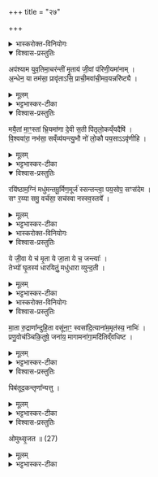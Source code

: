 +++
title = "२७"

+++

<details><summary>भास्करोक्त-विनियोगः</summary>

1अथ उपाकृतां राजगवीं घ्नन्त्य् उत्सृजन्ति वा ।  
यद्य् उत्सृजन्ति राजगवीं  
दारुचितिम् अग्निं च त्रिः प्रसव्यं परिणयन्ति - अपश्यामेति तिसृभिः ॥ 
</details>

<details open><summary>विश्वास-प्रस्तुतिः</summary>

अप॑श्याम युव॒तिमा॒चर॑न्तीं मृ॒ताय॑ जी॒वां प॑रिणी॒यमा॑नाम् ।  
अ॒न्धेन॒ या तम॑सा॒ प्रावृ॑ताऽसि॒ प्राची॒मवा॑ची॒मव॒यन्नरि॑ष्ट्यै ।  
</details>

<details><summary>मूलम्</summary>

अप॑श्याम युव॒तिमा॒चर॑न्तीं मृ॒ताय॑ जी॒वां प॑रिणी॒यमा॑नाम् ।  
अ॒न्धेन॒ या तम॑सा॒ प्रावृ॑ताऽसि॒ प्राची॒मवा॑ची॒मव॒यन्नरि॑ष्ट्यै ।  
</details>

<details><summary>भट्टभास्कर-टीका</summary>

हे राजगवि ! या त्वम् अन्धेन तमसा मरणभयजनितेन प्रावृताऽसि । पूर्वं येति वचनात् तामिति गम्यते । ताम् इदान्य् उत्स्रक्ष्यमाणां जीवां जीवन्तीं युवतिं यौवनं प्राप्तमिव शोभमानाम् आचरन्तीम् आभिमुख्येन आगच्छन्तीं तृणानि वा भक्षयन्तीं स्वस्थां मृताय परिणीयमानां मृतस्य संस्कारार्थं परितः नीयमानां वयम् अपश्याम । लडर्थे लङ् । पश्यामः । एतेऽपि पार्श्वस्था अवयन् अवयन्न्त्व् अनुजानन्त्व् अरिष्ट्यै अहिंसायै । प्राचीं प्राङ्मुखीम् अवाचीम् अवाङ्मुखीं परिणीयमानां यतस्ततोऽभिमुखी भवति । अवयन् इत्यत्र स्वरश्छान्दसः । उत्सर्गपक्ष एव परिणयनं, आलम्भपक्षानुगुणश्च मन्त्रः । तत्रापिशब्दाध्याहारेण योजनीयम् ॥   

</details>

<details open><summary>विश्वास-प्रस्तुतिः</summary>

मयै॒तां मा॒ꣳ॒स्तां भ्रि॒यमा॑णा दे॒वी स॒ती पि॑तृलो॒कय्ँयदैषि॑ ।  
वि॒श्ववा॑रा॒ नभ॑सा॒ सव्ँव्य॑यन्त्यु॒भौ नो॑ लो॒कौ पय॒साऽऽवृ॑णीहि ।  
</details>

<details><summary>मूलम्</summary>

मयै॒तां मा॒ꣳ॒स्तां भ्रि॒यमा॑णा दे॒वी स॒ती पि॑तृलो॒कय्ँयदैषि॑ ।  
वि॒श्ववा॑रा॒ नभ॑सा॒ सव्ँव्य॑यन्त्यु॒भौ नो॑ लो॒कौ पय॒साऽऽवृ॑णीहि ।  
</details>

<details><summary>भट्टभास्कर-टीका</summary>

2मयैतामिति ॥ प्रथमार्थे द्वितीया । एषा त्वं मया मांस्ताम् । मांसस्य अन्तलोपः । मांसतां भ्रियमाणा मांसतां नीता देवी देवभूयं गता विश्ववारा सर्वेषां वरणीया नभसा आकाशदानेन यदा पितृलोकम् एघि सदा उभौ लोकौ पयसा संव्ययन्त्य् आच्छादयन्ती नो ऽस्मभ्यम् आवृणीहि । पृणतिर् दानकर्मा, छान्दसो वकारः । आपृणीहि दातुम् अर्हसि । या त्वम् आलभ्यमानाऽप्येवमर्हसि किं पुनः सा उत्सृज्यमाना ।।   
</details>

<details open><summary>विश्वास-प्रस्तुतिः</summary>

रयि॑ष्ठाम॒ग्निं मधु॑मन्तमू॒र्मिण॒मूर्ज॑ स्सन्तन्त्वा॒ पय॒सोप॒ सꣳस॑देम ।  
सꣳ र॒य्या समु॒ वर्च॑सा॒ सच॑स्वा नस्स्व॒स्तये᳚ ।  
</details>

<details><summary>मूलम्</summary>

रयि॑ष्ठाम॒ग्निं मधु॑मन्तमू॒र्मिण॒मूर्ज॑ स्सन्तन्त्वा॒ पय॒सोप॒ सꣳस॑देम ।  
सꣳ र॒य्या समु॒ वर्च॑सा॒ सच॑स्वा नस्स्व॒स्तये᳚ ।  
</details>

<details><summary>भट्टभास्कर-टीका</summary>

3रयिष्ठामिति प्रेतीं प्रत्युच्यते ॥ रयिर् धनं तत्र तिष्ठतीति रयिष्ठा 'श्रियमिच्छेत् हुताशनात्' इति । अग्निं मधुमन्तं मधुभिः स्वादुभिर् आज्यादिभिर् युक्तम् ऊर्मिणम् उर्म्याकाराभिर् ज्वालाभिर् युक्तम् ऊर्जस्वन्तं बलवन्तं त्वा पयसा पयस्विन्या राजगव्या सह उपसंसदेम सम्यक् उपसम्पन्नाः स्मः । स त्वं नो ऽस्मान् रय्या धनेन संसचस्व सङ्गमय । उश्चार्थे । वर्चसा च संसचस्व स्वस्तये अविनाशाय ॥   
</details>

<details><summary>भास्करोक्त-विनियोगः</summary>

4उत्स्त्रक्ष्यमाणां राजगवीम् अभिमन्त्रयते - ये जीवा इति ॥ 
</details>

<details open><summary>विश्वास-प्रस्तुतिः</summary>

ये जी॒वा ये च॑ मृ॒ता ये जा॒ता ये च॒ जन्त्याः᳚ ।  
तेभ्यो॑ घृ॒तस्य॑ धारयितुं॒ मधु॑धारा व्युन्द॒ती ।  
</details>

<details><summary>मूलम्</summary>

ये जी॒वा ये च॑ मृ॒ता ये जा॒ता ये च॒ जन्त्याः᳚ ।  
तेभ्यो॑ घृ॒तस्य॑ धारयितुं॒ मधु॑धारा व्युन्द॒ती ।  
</details>

<details><summary>भट्टभास्कर-टीका</summary>

ये अस्मिन् लोके जीवन्तः ये च मृता ये च जनिष्यमाणास् तेभ्यः सर्वेभ्यः घृतस्य घृतं धारयितुम् उत्पादयितुं वा मधुधारा मधुनः स्वादुनः क्षीरस्य धारा व्युन्दती । उन्दी क्लेदने; इह तु तद्धेतुभूतं क्षरणं विवक्षितम् । क्षरन्त्य् उत्तरत्र वाक्यसमाप्तिः ॥   
</details>

<details><summary>भास्करोक्त-विनियोगः</summary>

5-6उत्सृजते - मातेत्यादि । उत्सृजतेत्यन्तं मधुपर्के गतम्27 ।
</details>

<details open><summary>विश्वास-प्रस्तुतिः</summary>

मा॒ता रु॒द्राणा᳚न्दुहि॒ता वसू॑ना॒ꣳ॒ स्वसा॑दि॒त्याना॑म॒मृत॑स्य॒ नाभिः॑ ।  
प्रणु॒वोच॑ञ्चिकि॒तुषे॒ जना॑य॒ मागामना॑गा॒मदि॑तिव्ँवधिष्ट ।  
</details>

<details><summary>मूलम्</summary>

मा॒ता रु॒द्राणा᳚न्दुहि॒ता वसू॑ना॒ꣳ॒ स्वसा॑दि॒त्याना॑म॒मृत॑स्य॒ नाभिः॑ ।  
प्रणु॒वोच॑ञ्चिकि॒तुषे॒ जना॑य॒ मागामना॑गा॒मदि॑तिव्ँवधिष्ट ।  
</details>

<details><summary>भट्टभास्कर-टीका</summary>

इयं रुद्रादीनां देवानां मात्रादिस्थानीया, सर्वेषां यज्ञभागित्वात् । तस्य च आज्यादिगव्यसाध्यत्वाद् अमृतस्य अमृतत्वप्राप्तिहेतोर् यज्ञस्य नाभिः प्रधानावयव आज्यादिद्वारेण, 'एष वाव यज्ञो यदाज्यम्'28 इत्यादिश्रुतेः । एवं नाम प्रशस्तेयम् अतश्च प्रणुवोचं नु क्षिप्रं प्रकर्षेण ब्रवीमि चिकितुषे जिज्ञासते । कित ज्ञाने । सनन्तः । जनाय किङ्किं ब्रवीषि ? मा गाम् अनागाम् अनागसम् इमां गाम् अदितिम् अखण्डितां मा वधिष्ट । 
</details>

<details open><summary>विश्वास-प्रस्तुतिः</summary>

पिब॑तूद॒कन्तृणा᳚न्यत्तु ।  
</details>

<details><summary>मूलम्</summary>

पिब॑तूद॒कन्तृणा᳚न्यत्तु ।  
</details>

<details><summary>भट्टभास्कर-टीका</summary>

एषा कामं पिबतु उदकम्, तृणानि च अत्तु । 
</details>


<details open><summary>विश्वास-प्रस्तुतिः</summary>

ओमुथ्सृ॒जत ॥ (27)  
</details>

<details><summary>मूलम्</summary>

ओमुथ्सृ॒जत ॥ (27)  
</details>

<details><summary>भट्टभास्कर-टीका</summary>

ओम् उत्सृजतेत्याह ॥   
    
इत्यारण्यके चतुर्थे प्रश्ने द्वादशोऽनुवाकः ॥
</details>

